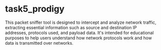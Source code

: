 # task5_prodigy
This packet sniffer tool is designed to intercept and analyze network traffic, extracting essential information such as source and destination IP addresses, protocols used, and payload data. It's intended for educational purposes to help users understand how network protocols work and how data is transmitted over networks. 
